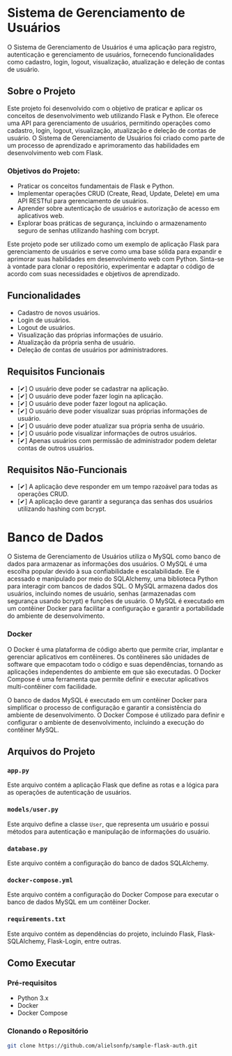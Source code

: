 # Sistema de Gerenciamento de Usuários

O Sistema de Gerenciamento de Usuários é uma aplicação para registro, autenticação e gerenciamento de usuários, fornecendo funcionalidades como cadastro, login, logout, visualização, atualização e deleção de contas de usuário.

## Sobre o Projeto

Este projeto foi desenvolvido com o objetivo de praticar e aplicar os conceitos de desenvolvimento web utilizando Flask e Python. Ele oferece uma API para gerenciamento de usuários, permitindo operações como cadastro, login, logout, visualização, atualização e deleção de contas de usuário. O Sistema de Gerenciamento de Usuários foi criado como parte de um processo de aprendizado e aprimoramento das habilidades em desenvolvimento web com Flask.

### Objetivos do Projeto:
- Praticar os conceitos fundamentais de Flask e Python.
- Implementar operações CRUD (Create, Read, Update, Delete) em uma API RESTful para gerenciamento de usuários.
- Aprender sobre autenticação de usuários e autorização de acesso em aplicativos web.
- Explorar boas práticas de segurança, incluindo o armazenamento seguro de senhas utilizando hashing com bcrypt.

Este projeto pode ser utilizado como um exemplo de aplicação Flask para gerenciamento de usuários e serve como uma base sólida para expandir e aprimorar suas habilidades em desenvolvimento web com Python. Sinta-se à vontade para clonar o repositório, experimentar e adaptar o código de acordo com suas necessidades e objetivos de aprendizado.

## Funcionalidades
- Cadastro de novos usuários.
- Login de usuários.
- Logout de usuários.
- Visualização das próprias informações de usuário.
- Atualização da própria senha de usuário.
- Deleção de contas de usuários por administradores.

## Requisitos Funcionais
- [✔] O usuário deve poder se cadastrar na aplicação.
- [✔] O usuário deve poder fazer login na aplicação.
- [✔] O usuário deve poder fazer logout na aplicação.
- [✔] O usuário deve poder visualizar suas próprias informações de usuário.
- [✔] O usuário deve poder atualizar sua própria senha de usuário.
- [✔] O usuário pode visualizar informações de outros usuários.
- [✔] Apenas usuários com permissão de administrador podem deletar contas de outros usuários.

## Requisitos Não-Funcionais
- [✔] A aplicação deve responder em um tempo razoável para todas as operações CRUD.
- [✔] A aplicação deve garantir a segurança das senhas dos usuários utilizando hashing com bcrypt.

# Banco de Dados

O Sistema de Gerenciamento de Usuários utiliza o MySQL como banco de dados para armazenar as informações dos usuários. O MySQL é uma escolha popular devido à sua confiabilidade e escalabilidade. Ele é acessado e manipulado por meio do SQLAlchemy, uma biblioteca Python para interagir com bancos de dados SQL. O MySQL armazena dados dos usuários, incluindo nomes de usuário, senhas (armazenadas com segurança usando bcrypt) e funções de usuário. O MySQL é executado em um contêiner Docker para facilitar a configuração e garantir a portabilidade do ambiente de desenvolvimento.

### Docker

O Docker é uma plataforma de código aberto que permite criar, implantar e gerenciar aplicativos em contêineres. Os contêineres são unidades de software que empacotam todo o código e suas dependências, tornando as aplicações independentes do ambiente em que são executadas. O Docker Compose é uma ferramenta que permite definir e executar aplicativos multi-contêiner com facilidade.

O banco de dados MySQL é executado em um contêiner Docker para simplificar o processo de configuração e garantir a consistência do ambiente de desenvolvimento. O Docker Compose é utilizado para definir e configurar o ambiente de desenvolvimento, incluindo a execução do contêiner MySQL.

## Arquivos do Projeto

### `app.py`

Este arquivo contém a aplicação Flask que define as rotas e a lógica para as operações de autenticação de usuários.

### `models/user.py`

Este arquivo define a classe `User`, que representa um usuário e possui métodos para autenticação e manipulação de informações do usuário.

### `database.py`

Este arquivo contém a configuração do banco de dados SQLAlchemy.

### `docker-compose.yml`

Este arquivo contém a configuração do Docker Compose para executar o banco de dados MySQL em um contêiner Docker.

### `requirements.txt`

Este arquivo contém as dependências do projeto, incluindo Flask, Flask-SQLAlchemy, Flask-Login, entre outras.

## Como Executar

### Pré-requisitos

- Python 3.x
- Docker
- Docker Compose

### Clonando o Repositório

```bash
git clone https://github.com/alielsonfp/sample-flask-auth.git
```
